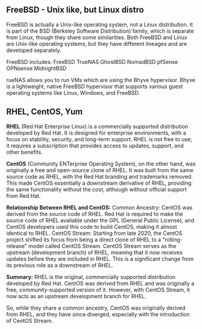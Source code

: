 ## FreeBSD - Unix like, but Linux distro
FreeBSD is actually a Unix-like operating system, not a Linux distribution. It is part of the BSD (Berkeley Software Distribution) family, which is separate from Linux, though they share some similarities. Both FreeBSD and Linux are Unix-like operating systems, but they have different lineages and are developed separately.

FreeBSD includes:
FreeBSD
TrueNAS
GhostBSD
NomadBSD
pfSense
OPNsense
MidnightBSD

rueNAS allows you to run VMs which are using the Bhyve hypervisor. 
Bhyve is a lightweight, native FreeBSD hypervisor that supports various guest operating systems like Linux, Windows, and FreeBSD.
 
## RHEL, CentOS, Yum

**RHEL** (Red Hat Enterprise Linux) is a commercially supported distribution developed by Red Hat. It is designed for enterprise environments, with a focus on stability, security, and long-term support. RHEL is not free to use; it requires a subscription that provides access to updates, support, and other benefits.

**CentOS** (Community ENTerprise Operating System), on the other hand, was originally a free and open-source clone of RHEL. It was built from the same source code as RHEL, with the Red Hat branding and trademarks removed. This made CentOS essentially a downstream derivative of RHEL, providing the same functionality without the cost, although without official support from Red Hat.

**Relationship Between RHEL and CentOS:**
Common Ancestry: CentOS was derived from the source code of RHEL. Red Hat is required to make the source code of RHEL available under the GPL (General Public License), and CentOS developers used this code to build CentOS, making it almost identical to RHEL.
CentOS Stream: Starting from late 2020, the CentOS project shifted its focus from being a direct clone of RHEL to a "rolling-release" model called CentOS Stream. CentOS Stream serves as the upstream (development branch) of RHEL, meaning that it now receives updates before they are included in RHEL. This is a significant change from its previous role as a downstream of RHEL.

**Summary:**
RHEL is the original, commercially supported distribution developed by Red Hat.
CentOS was derived from RHEL and was originally a free, community-supported version of it. However, with CentOS Stream, it now acts as an upstream development branch for RHEL.

So, while they share a common ancestry, CentOS was originally derived from RHEL, and they have since diverged, especially with the introduction of CentOS Stream.